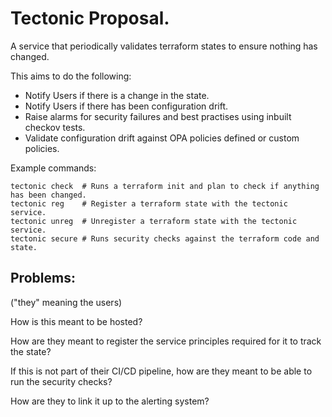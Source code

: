 # Tectonic Proposal.

A service that periodically validates terraform states to ensure nothing has changed.

This aims to do the following:

- Notify Users if there is a change in the state.
- Notify Users if there has been configuration drift.
- Raise alarms for security failures and best practises using inbuilt checkov tests.
- Validate configuration drift against OPA policies defined or custom policies.

Example commands:

```
tectonic check  # Runs a terraform init and plan to check if anything has been changed.
tectonic reg    # Register a terraform state with the tectonic service.
tectonic unreg  # Unregister a terraform state with the tectonic service.
tectonic secure # Runs security checks against the terraform code and state.
```

## Problems:

("they" meaning the users)

How is this meant to be hosted?

How are they meant to register the service principles required for it to track the state?

If this is not part of their CI/CD pipeline, how are they meant to be able to run the security checks?

How are they to link it up to the alerting system?